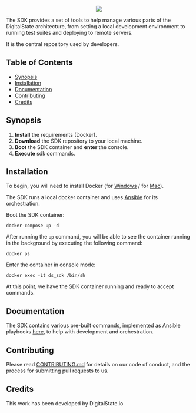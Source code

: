 <p align="center"><a href="http://digitalstate.ca" target="_blank">
    <img src="https://avatars3.githubusercontent.com/u/12055994?s=200&v=4">
</a></p>

The SDK provides a set of tools to help manage various parts of the DigitalState architecture, from setting a local development environment to running test suites and deploying to remote servers.

It is the central repository used by developers.

## Table of Contents

- [Synopsis](#synopsis)
- [Installation](#installation)
- [Documentation](#documentation)
- [Contributing](#contributing)
- [Credits](#credits)

## Synopsis

1. **Install** the requirements (Docker).
1. **Download** the SDK repository to your local machine.
1. **Boot** the SDK container and **enter** the console.
1. **Execute** sdk commands.

## Installation

To begin, you will need to install Docker (for [Windows](https://www.docker.com/docker-windows) / for [Mac](https://docs.docker.com/docker-for-mac)).

The SDK runs a local docker container and uses [Ansible](https://www.ansible.com) for its orchestration.

Boot the SDK container:

```
docker-compose up -d
```

After running the `up` command, you will be able to see the container running in the background by executing the following command:

```
docker ps
```

Enter the container in console mode:

```
docker exec -it ds_sdk /bin/sh
```

At this point, we have the SDK container running and ready to accept commands.

## Documentation

The SDK contains various pre-built commands, implemented as Ansible playbooks [here](resource/orchestration/index.md), to help with development and orchestration.

## Contributing

Please read [CONTRIBUTING.md](CONTRIBUTING.md) for details on our code of conduct, and the process for submitting pull requests to us.

## Credits

This work has been developed by DigitalState.io
